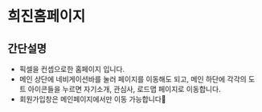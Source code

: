 # 희진홈페이지

## 간단설명
- 픽셀을 컨셉으로한 홈페이지 입니다.
- 메인 상단에 네비게이션바를 눌러 페이지를 이동해도 되고,
  메인 하단에 각각의 도트 아이콘들을 누르면 자기소개, 관심사, 로드맵 페이지로 이동합니다.
- 회원가입창은 메인페이지에서만 이동 가능합니다🎈